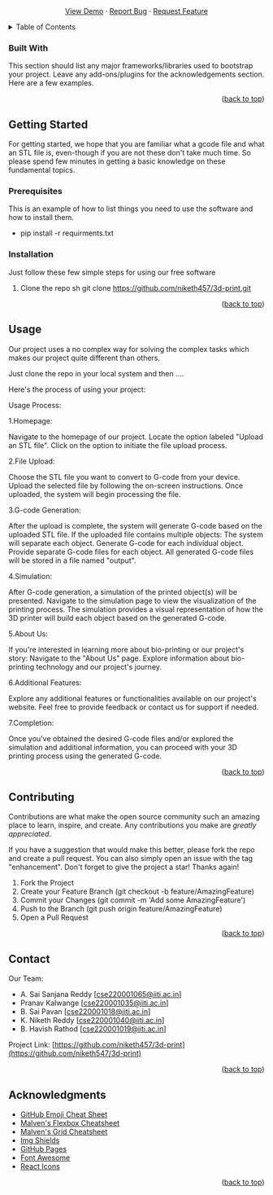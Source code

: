 <!-- Improved compatibility of back to top link: See: https://github.com/othneildrew/Best-README-Template/pull/73 -->
<a name="readme-top"></a>
<!--
*** Thanks for checking out the Best-README-Template. If you have a suggestion
*** that would make this better, please fork the repo and create a pull request
*** or simply open an issue with the tag "enhancement".
*** Don't forget to give the project a star!
*** Thanks again! Now go create something AMAZING! :D
-->



<!-- PROJECT SHIELDS -->
<!--
*** I'm using markdown "reference style" links for readability.
*** Reference links are enclosed in brackets [ ] instead of parentheses ( ).
*** See the bottom of this document for the declaration of the reference variables
*** for contributors-url, forks-url, etc. This is an optional, concise syntax you may use.
*** https://www.markdownguide.org/basic-syntax/#reference-style-links



<!-- PROJECT LOGO -->
<br />
<div align="center">
  </a>

  <!-- <h3 align="center">Best-README-Template</h3> -->

  <p align="center">
    <!-- An awesome README template to jumpstart your projects! -->
    <br />
    <!-- <a href="https://github.com/othneildrew/Best-README-Template"><strong>Explore the docs »</strong></a> -->
    <br />
    <br />
    <a href="https://github.com/othneildrew/Best-README-Template">View Demo</a>
    ·
    <a href="https://github.com/othneildrew/Best-README-Template/issues/new?labels=bug&template=bug-report---.md">Report Bug</a>
    ·
    <a href="https://github.com/othneildrew/Best-README-Template/issues/new?labels=enhancement&template=feature-request---.md">Request Feature</a>
  </p>
</div>



<!-- TABLE OF CONTENTS -->
<details>
  <summary>Table of Contents</summary>
  <ol>
    <li>
      <a href="#about-the-project">About The Project</a>
      <ul>
        <li><a href="#built-with">Built With</a></li>
      </ul>
    </li>
    <li>
      <a href="#getting-started">Getting Started</a>
      <ul>
        <li><a href="#prerequisites">Prerequisites</a></li>
        <li><a href="#installation">Installation</a></li>
      </ul>
    </li>
    <li><a href="#usage">Usage</a></li>
    <li><a href="#roadmap">Roadmap</a></li>
    <li><a href="#contributing">Contributing</a></li>
    <!-- <li><a href="#license">License</a></li> -->
    <li><a href="#contact">Contact</a></li>
    <li><a href="#acknowledgments">Acknowledgments</a></li>
  </ol>
</details>





### Built With

This section should list any major frameworks/libraries used to bootstrap your project. Leave any add-ons/plugins for the acknowledgements section. Here are a few examples.

<!-- * [![Next][Next.js]][Next-url] -->
<!-- * [![React][React.js]][React-url] -->
<!-- * [![Django][Django.com]][Django.url]
* [![Angular][Angular.io]][Angular-url]
<!-- * [![Svelte][Svelte.dev]][Svelte-url] -->
<!-- * [![Laravel][Laravel.com]][Laravel-url]
* [![Bootstrap][Bootstrap.com]][Bootstrap-url]
* [![JQuery][JQuery.com]][JQuery-url] -->

<p align="right">(<a href="#readme-top">back to top</a>)</p>



<!-- GETTING STARTED -->
## Getting Started

For getting started, we hope that you are familiar what a gcode file and what an STL file is, even-though if you are not these don't take much time. So please spend few minutes in getting a basic knowledge on these fundamental topics.

### Prerequisites

This is an example of how to list things you need to use the software and how to install them.
<!-- * npm -->
  <!-- sh -->
  <!-- npm install npm@latest -g -->

* pip install -r requirments.txt
  

### Installation

Just follow these few simple steps for using our free software

1. Clone the repo
   sh
   git clone https://github.com/niketh457/3d-print.git
   

<p align="right">(<a href="#readme-top">back to top</a>)</p>



<!-- USAGE EXAMPLES -->
## Usage

Our project uses a no complex way for solving the complex tasks which makes our project quite different than others. 

Just clone the repo in your local system and then ....

Here's the process of using your project:

Usage Process:

1.Homepage:

Navigate to the homepage of our project.
Locate the option labeled "Upload an STL file".
Click on the option to initiate the file upload process.


2.File Upload:

Choose the STL file you want to convert to G-code from your device.
Upload the selected file by following the on-screen instructions.
Once uploaded, the system will begin processing the file.


3.G-code Generation:

After the upload is complete, the system will generate G-code based on the uploaded STL file.
If the uploaded file contains multiple objects:
The system will separate each object.
Generate G-code for each individual object.
Provide separate G-code files for each object.
All generated G-code files will be stored in a file named "output".


4.Simulation:

After G-code generation, a simulation of the printed object(s) will be presented.
Navigate to the simulation page to view the visualization of the printing process.
The simulation provides a visual representation of how the 3D printer will build each object based on the generated G-code.


5.About Us:

If you're interested in learning more about bio-printing or our project's story:
Navigate to the "About Us" page.
Explore information about bio-printing technology and our project's journey.


6.Additional Features:

Explore any additional features or functionalities available on our project's website.
Feel free to provide feedback or contact us for support if needed.


7.Completion:

Once you've obtained the desired G-code files and/or explored the simulation and additional information, you can proceed with your 3D printing process using the generated G-code.

<p align="right">(<a href="#readme-top">back to top</a>)</p>




<!-- CONTRIBUTING -->
## Contributing

Contributions are what make the open source community such an amazing place to learn, inspire, and create. Any contributions you make are *greatly appreciated*.

If you have a suggestion that would make this better, please fork the repo and create a pull request. You can also simply open an issue with the tag "enhancement".
Don't forget to give the project a star! Thanks again!

1. Fork the Project
2. Create your Feature Branch (git checkout -b feature/AmazingFeature)
3. Commit your Changes (git commit -m 'Add some AmazingFeature')
4. Push to the Branch (git push origin feature/AmazingFeature)
5. Open a Pull Request

<p align="right">(<a href="#readme-top">back to top</a>)</p>




<!-- CONTACT -->
## Contact

Our Team: 
- A. Sai Sanjana Reddy [cse220001065@iiti.ac.in]
- Pranav Kalwange      [cse220001035@iiti.ac.in]
- B. Sai Pavan         [cse220001018@iiti.ac.in]
- K. Niketh Reddy      [cse220001040@iiti.ac.in]
- B. Havish Rathod     [cse220001019@iiti.ac.in]

Project Link: [https://github.com/niketh457/3d-print](https://github.com/niketh547/3d-print)

<p align="right">(<a href="#readme-top">back to top</a>)</p>



<!-- ACKNOWLEDGMENTS -->
## Acknowledgments

<!-- * [Choose an Open Source License](https://choosealicense.com) -->
* [GitHub Emoji Cheat Sheet](https://www.webpagefx.com/tools/emoji-cheat-sheet)
* [Malven's Flexbox Cheatsheet](https://flexbox.malven.co/)
* [Malven's Grid Cheatsheet](https://grid.malven.co/)
* [Img Shields](https://shields.io)
* [GitHub Pages](https://pages.github.com)
* [Font Awesome](https://fontawesome.com)
* [React Icons](https://react-icons.github.io/react-icons/search)

<p align="right">(<a href="#readme-top">back to top</a>)</p>



<!-- MARKDOWN LINKS & IMAGES -->
<!-- https://www.markdownguide.org/basic-syntax/#reference-style-links -->
[contributors-shield]: https://img.shields.io/github/contributors/othneildrew/Best-README-Template.svg?style=for-the-badge
[contributors-url]: https://github.com/othneildrew/Best-README-Template/graphs/contributors
[forks-shield]: https://img.shields.io/github/forks/othneildrew/Best-README-Template.svg?style=for-the-badge
[forks-url]: https://github.com/othneildrew/Best-README-Template/network/members
[stars-shield]: https://img.shields.io/github/stars/othneildrew/Best-README-Template.svg?style=for-the-badge
[stars-url]: https://github.com/othneildrew/Best-README-Template/stargazers
[issues-shield]: https://img.shields.io/github/issues/othneildrew/Best-README-Template.svg?style=for-the-badge
[issues-url]: https://github.com/othneildrew/Best-README-Template/issues
[license-shield]: https://img.shields.io/github/license/othneildrew/Best-README-Template.svg?style=for-the-badge
[license-url]: https://github.com/othneildrew/Best-README-Template/blob/master/LICENSE.txt
[linkedin-shield]: https://img.shields.io/badge/-LinkedIn-black.svg?style=for-the-badge&logo=linkedin&colorB=555
[linkedin-url]: https://linkedin.com/in/othneildrew
[product-screenshot]: images/screenshot.png
[Next.js]: https://img.shields.io/badge/next.js-000000?style=for-the-badge&logo=nextdotjs&logoColor=white
[Next-url]: https://nextjs.org/
[React.js]: https://img.shields.io/badge/React-20232A?style=for-the-badge&logo=react&logoColor=61DAFB
[React-url]: https://reactjs.org/
[Vue.js]: https://img.shields.io/badge/Vue.js-35495E?style=for-the-badge&logo=vuedotjs&logoColor=4FC08D
[Vue-url]: https://vuejs.org/
[Angular.io]: https://img.shields.io/badge/Angular-DD0031?style=for-the-badge&logo=angular&logoColor=white
[Django.url]: https://www.djangoproject.com
[Angular-url]: https://angular.io/
[Svelte.dev]: https://img.shields.io/badge/Svelte-4A4A55?style=for-the-badge&logo=svelte&logoColor=FF3E00
[Svelte-url]: https://svelte.dev/
[Laravel.com]: https://img.shields.io/badge/Laravel-FF2D20?style=for-the-badge&logo=laravel&logoColor=white
[Laravel-url]: https://laravel.com
[Bootstrap.com]: https://img.shields.io/badge/Bootstrap-563D7C?style=for-the-badge&logo=bootstrap&logoColor=white
[Bootstrap-url]: https://getbootstrap.com
[JQuery.com]: https://img.shields.io/badge/jQuery-0769AD?style=for-the-badge&logo=jquery&logoColor=white
[JQuery-url]: https://jquery.com